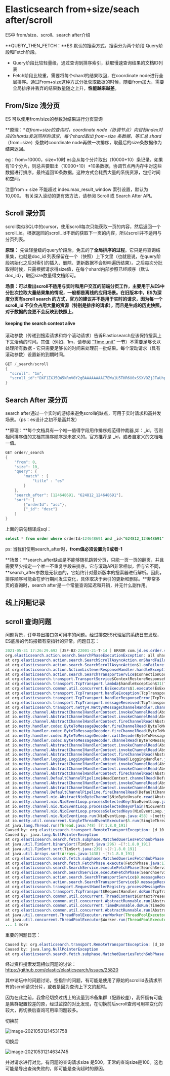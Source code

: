 # Elasticsearch from+size/seach after/scroll 

ES中 from/size、scroll、search after介绍

**QUERY_THEN_FETCH：**ES 默认的搜索方式，搜索分为两个阶段 Query阶段和Fetch阶段。

* Query阶段比较轻量级，通过查询到排序索引，获取慢速查询结果的文档ID列表
* Fetch阶段比较重，需要将每个shard的结果取回，在coordinate node进行全局排序。通过From+size这种方式分批获取数据的时候，随着from加大，需要全局排序并丢弃的结果数量随之上升，**性能越来越差**。

## From/Size 浅分页

ES 可以使用from/size的参数对结果进行分页查询

**原理：**在from+size的查询时，coordinate node（协调节点）向目标index对应的shards发送同样的请求，每个shard取出 from+size 条数据，等汇总 shard*（from+size）条数时coordinate node再做一次排序，取最后的size条数据作为结果返回。

eg：from=10000，size=10时 es会从每个分片取出（10000+10）条记录，如果有10个分片，则总共要取出（10000+10）*10条数据，协调节点再内存中对这些数据进行排序，最终返回10条数据。这种方式会耗费大量的系统资源，包括时间和空间。

注意from + size 不能超过 index.max_result_window 索引设置，默认为 10,000。 有关深入滚动的更有效方法，请参阅 Scroll 或 Search After API。

## Scroll 深分页

scroll类似SQL中的cursor，使用scroll每次只能获取一页的内容，然后返回一个scroll_id。根据返回的scroll_id不断的获取下一页的内容，所以scroll并不适用与分页列表。

**原理：** 先做轻量级的query阶段后，免去的了**全局排序的过程**。它只是将查询结果集，也就是doc_id 列表保留在一个（快照）上下文里（也就是说，在query阶段初始化之后对索引的插入、删除、更新数据不会影响遍历结果）。之后每次分批取得时候，只需根据请求得size值，在每个shard内部参照已经顺序（默认doc_id），取回size数量得文档即可。

**场景：**可以看出scroll不适用与实时和用户交互的前端分页工作，主要用于从ES中分批次拉取大量结果集的情况，一般都是离线的应用场景。在旧版本中，ES为深度分页有scroll search 的方式，官方的建议并不是用于实时的请求，因为**每一个 scroll_id 不仅会占用大量的资源（特别是排序的请求），而且是生成的历史快照，对于数据的变更不会反映到快照上**。

#### keeping the search context alive

滚动参数（传递到搜索请求和每个滚动请求）告诉Elasticsearch应该保持搜索上下文活动的时间。其值（例如，1m，请参阅 [“Time unit”](https://www.elastic.co/guide/en/elasticsearch/reference/7.4/common-options.html#time-units) 一节）不需要足够长以处理所有数据 - 它只需要足够长的时间来处理前一批结果。每个滚动请求（具有滚动参数）设置新的到期时间。

```java
GET /_search/scroll
{
  "scroll": "1m",
  "scroll_id":"DXF1ZXJ5QW5kRmV0Y2gBAAAAAAAAC7EWa1U5THR6U0xSSXVOZjJTaUhpeHY2dw=="
}
```

## Search After 深分页

search after通过一个实时的游标来避免scroll的缺点，可用于实时请求和高并发场景。（ps：es设计之初不是高并发）

**原理：**每个文档具有一个唯一值得字段用作排序规范得仲裁器,如：_id。否则相同排序值的文档其排序顺序是未定义的。官方推荐是 _id，或者自定义的文档唯一值。

```java
GET order/_search
{
    "from": 0,
    "size": 10,
    "query": {
        "match" : {
            "title" : "es"
        }
    },
    "search_after": [124648691, "624812_124648691"],
    "sort": [
        {"orderId": "asc"},
        {"_id": "desc"}
    ]
}
```

上面的语句翻译成sql：

```sql
select * from order where orderId>124648691 and _id<"624812_124648691" order by orderId asc,_id desc limit 10
```

ps: 当我们使用search_after时，**from值必须设置为0或者-1**

**场景：**search_after缺点是不能够随机跳转分页，只能一页一页的翻页，并且需要至少指定一个唯一不重复字段来排序。它与滚动API非常相似，但与它不同，**search_after参数是无状态的，它始终针对最新版本的搜索器进行解析。因此，排序顺序可能会在步行期间发生变化，具体取决于索引的更新和删除。**非常多页的查询时，search after是一个常量查询延迟和开销，并无什么副作用。

## 线上问题记录

## scroll 查询问题

问题背景，订单导出接口包可用率的问题。经过排查ES代理层的系统日志发现，ES底层的代码报错有空指针的异常。问题日志：

```java
2021-05-31 17:26:29.692 [JSF-BZ-22001-21-T-14 ] ERROR com.jd.es.order.service.soa.proxy.PopOrderQueryServiceMainProxyImpl.queryByQueryBuilderByScroll(316) - doSearch error:[all shards failed] queryDetail:indices(order_pop) AppSearchRequestBuilderByScroll{boolQueryBuilder=AppBoolQueryBuilder{ filter:AppBoolQueryBuilder{ must:AppTermQueryBuilder{fieldName='venderId', value=10483004}AppRangeQueryBuilder{fieldName='orderCreateDate', from=1621440000000, to=1622390399000, includeLower=true, includeUpper=true}AppTermsQueryBuilder{fieldName='yn', values=[0, 1, 2]} mustNot:AppTermQueryBuilder{fieldName='erpOrderStatus', value=2}}}, scrollid='DXF1ZXJ5QW5kRmV0Y2gBAAAAAAZ-WMcWWTkyNE1HbTBSVjZtUTBBbEZKUkItZw==', searchAfterId='null', size=500, venderId='10483004', sortField='orderCreateDate', returnFields='all', sortType='desc'}
org.elasticsearch.action.search.SearchPhaseExecutionException: all shards failed
at org.elasticsearch.action.search.SearchScrollAsyncAction.onShardFailure(SearchScrollAsyncAction.java:269) ~[elasticsearch-6.3.2.jar:6.3.2]
at org.elasticsearch.action.search.SearchScrollAsyncAction$1.onFailure(SearchScrollAsyncAction.java:202) ~[elasticsearch-6.3.2.jar:6.3.2]
at org.elasticsearch.action.ActionListenerResponseHandler.handleException(ActionListenerResponseHandler.java:51) ~[elasticsearch-6.3.2.jar:6.3.2]
at org.elasticsearch.action.search.SearchTransportService$ConnectionCountingHandler.handleException(SearchTransportService.java:531) ~[elasticsearch-6.3.2.jar:6.3.2]
at org.elasticsearch.transport.TransportService$ContextRestoreResponseHandler.handleException(TransportService.java:1056) ~[elasticsearch-6.3.2.jar:6.3.2]
at org.elasticsearch.transport.TcpTransport.lambda$handleException$31(TcpTransport.java:1476) ~[elasticsearch-6.3.2.jar:6.3.2]
at org.elasticsearch.common.util.concurrent.EsExecutors$1.execute(EsExecutors.java:135) ~[elasticsearch-6.3.2.jar:6.3.2]
at org.elasticsearch.transport.TcpTransport.handleException(TcpTransport.java:1474) ~[elasticsearch-6.3.2.jar:6.3.2]
at org.elasticsearch.transport.TcpTransport.handlerResponseError(TcpTransport.java:1466) ~[elasticsearch-6.3.2.jar:6.3.2]
at org.elasticsearch.transport.TcpTransport.messageReceived(TcpTransport.java:1396) ~[elasticsearch-6.3.2.jar:6.3.2]
at org.elasticsearch.transport.netty4.Netty4MessageChannelHandler.channelRead(Netty4MessageChannelHandler.java:64) ~[transport-netty4-client-6.3.2.jar:6.3.2]
at io.netty.channel.AbstractChannelHandlerContext.invokeChannelRead(AbstractChannelHandlerContext.java:362) ~[netty-all-4.1.16.Final.jar:4.1.16.Final]
at io.netty.channel.AbstractChannelHandlerContext.invokeChannelRead(AbstractChannelHandlerContext.java:348) ~[netty-all-4.1.16.Final.jar:4.1.16.Final]
at io.netty.channel.AbstractChannelHandlerContext.fireChannelRead(AbstractChannelHandlerContext.java:340) ~[netty-all-4.1.16.Final.jar:4.1.16.Final]
at io.netty.handler.codec.ByteToMessageDecoder.fireChannelRead(ByteToMessageDecoder.java:310) ~[netty-all-4.1.16.Final.jar:4.1.16.Final]
at io.netty.handler.codec.ByteToMessageDecoder.fireChannelRead(ByteToMessageDecoder.java:297) ~[netty-all-4.1.16.Final.jar:4.1.16.Final]
at io.netty.handler.codec.ByteToMessageDecoder.callDecode(ByteToMessageDecoder.java:413) ~[netty-all-4.1.16.Final.jar:4.1.16.Final]
at io.netty.handler.codec.ByteToMessageDecoder.channelRead(ByteToMessageDecoder.java:265) ~[netty-all-4.1.16.Final.jar:4.1.16.Final]
at io.netty.channel.AbstractChannelHandlerContext.invokeChannelRead(AbstractChannelHandlerContext.java:362) ~[netty-all-4.1.16.Final.jar:4.1.16.Final]
at io.netty.channel.AbstractChannelHandlerContext.invokeChannelRead(AbstractChannelHandlerContext.java:348) ~[netty-all-4.1.16.Final.jar:4.1.16.Final]
at io.netty.channel.AbstractChannelHandlerContext.fireChannelRead(AbstractChannelHandlerContext.java:340) ~[netty-all-4.1.16.Final.jar:4.1.16.Final]
at io.netty.handler.logging.LoggingHandler.channelRead(LoggingHandler.java:241) ~[netty-all-4.1.16.Final.jar:4.1.16.Final]
at io.netty.channel.AbstractChannelHandlerContext.invokeChannelRead(AbstractChannelHandlerContext.java:362) ~[netty-all-4.1.16.Final.jar:4.1.16.Final]
at io.netty.channel.AbstractChannelHandlerContext.invokeChannelRead(AbstractChannelHandlerContext.java:348) ~[netty-all-4.1.16.Final.jar:4.1.16.Final]
at io.netty.channel.AbstractChannelHandlerContext.fireChannelRead(AbstractChannelHandlerContext.java:340) ~[netty-all-4.1.16.Final.jar:4.1.16.Final]
at io.netty.channel.DefaultChannelPipeline$HeadContext.channelRead(DefaultChannelPipeline.java:1334) ~[netty-all-4.1.16.Final.jar:4.1.16.Final]
at io.netty.channel.AbstractChannelHandlerContext.invokeChannelRead(AbstractChannelHandlerContext.java:362) ~[netty-all-4.1.16.Final.jar:4.1.16.Final]
at io.netty.channel.AbstractChannelHandlerContext.invokeChannelRead(AbstractChannelHandlerContext.java:348) ~[netty-all-4.1.16.Final.jar:4.1.16.Final]
at io.netty.channel.DefaultChannelPipeline.fireChannelRead(DefaultChannelPipeline.java:926) ~[netty-all-4.1.16.Final.jar:4.1.16.Final]
at io.netty.channel.nio.AbstractNioByteChannel$NioByteUnsafe.read(AbstractNioByteChannel.java:134) ~[netty-all-4.1.16.Final.jar:4.1.16.Final]
at io.netty.channel.nio.NioEventLoop.processSelectedKey(NioEventLoop.java:644) ~[netty-all-4.1.16.Final.jar:4.1.16.Final]
at io.netty.channel.nio.NioEventLoop.processSelectedKeysPlain(NioEventLoop.java:544) ~[netty-all-4.1.16.Final.jar:4.1.16.Final]
at io.netty.channel.nio.NioEventLoop.processSelectedKeys(NioEventLoop.java:498) ~[netty-all-4.1.16.Final.jar:4.1.16.Final]
at io.netty.channel.nio.NioEventLoop.run(NioEventLoop.java:458) ~[netty-all-4.1.16.Final.jar:4.1.16.Final]
at io.netty.util.concurrent.SingleThreadEventExecutor$5.run(SingleThreadEventExecutor.java:858) ~[netty-all-4.1.16.Final.jar:4.1.16.Final]
at java.lang.Thread.run(Thread.java:748) [?:1.8.0_191]
Caused by: org.elasticsearch.transport.RemoteTransportException: [d_10.194.33.42:30011][10.194.33.42:30111][indices:data/read/search[phase/query+fetch/scroll]]
Caused by: java.lang.NullPointerException
at org.elasticsearch.search.fetch.subphase.MatchedQueriesFetchSubPhase.lambda$hitsExecute$0(MatchedQueriesFetchSubPhase.java:52) ~[elasticsearch-6.3.2.jar:6.3.2]
at java.util.TimSort.binarySort(TimSort.java:296) ~[?:1.8.0_191]
at java.util.TimSort.sort(TimSort.java:239) ~[?:1.8.0_191]
at java.util.Arrays.sort(Arrays.java:1438) ~[?:1.8.0_191]
at org.elasticsearch.search.fetch.subphase.MatchedQueriesFetchSubPhase.hitsExecute(MatchedQueriesFetchSubPhase.java:52) ~[elasticsearch-6.3.2.jar:6.3.2]
at org.elasticsearch.search.fetch.FetchPhase.execute(FetchPhase.java:170) ~[elasticsearch-6.3.2.jar:6.3.2]
at org.elasticsearch.search.SearchService.executeFetchPhase(SearchService.java:370) ~[elasticsearch-6.3.2.jar:6.3.2]
at org.elasticsearch.search.SearchService.executeFetchPhase(SearchService.java:467) ~[elasticsearch-6.3.2.jar:6.3.2]
at org.elasticsearch.action.search.SearchTransportService$9.messageReceived(SearchTransportService.java:424) ~[elasticsearch-6.3.2.jar:6.3.2]
at org.elasticsearch.action.search.SearchTransportService$9.messageReceived(SearchTransportService.java:421) ~[elasticsearch-6.3.2.jar:6.3.2]
at org.elasticsearch.transport.RequestHandlerRegistry.processMessageReceived(RequestHandlerRegistry.java:66) ~[elasticsearch-6.3.2.jar:6.3.2]
at org.elasticsearch.transport.TcpTransport$RequestHandler.doRun(TcpTransport.java:1554) ~[elasticsearch-6.3.2.jar:6.3.2]
at org.elasticsearch.common.util.concurrent.ThreadContext$ContextPreservingAbstractRunnable.doRun(ThreadContext.java:637) ~[elasticsearch-6.3.2.jar:6.3.2]
at org.elasticsearch.common.util.concurrent.AbstractRunnable.run(AbstractRunnable.java:37) ~[elasticsearch-6.3.2.jar:6.3.2]
at org.elasticsearch.common.util.concurrent.TimedRunnable.doRun(TimedRunnable.java:41) ~[elasticsearch-6.3.2.jar:6.3.2]
at org.elasticsearch.common.util.concurrent.AbstractRunnable.run(AbstractRunnable.java:37) ~[elasticsearch-6.3.2.jar:6.3.2]
at java.util.concurrent.ThreadPoolExecutor.runWorker(ThreadPoolExecutor.java:1142) [?:1.8.0_191]
at java.util.concurrent.ThreadPoolExecutor$Worker.run(ThreadPoolExecutor.java:617) [?:1.8.0_191]
... 1 more
```

重要的问题日志：

```java
Caused by: org.elasticsearch.transport.RemoteTransportException: [d_10.194.33.42:30011][10.194.33.42:30111][indices:data/read/search[phase/query+fetch/scroll]]
Caused by: java.lang.NullPointerException
at org.elasticsearch.search.fetch.subphase.MatchedQueriesFetchSubPhase.lambda$hitsExecute$0(MatchedQueriesFetchSubPhase.java:52) ~[elasticsearch-6.3.2.jar:6.3.2]
```

经过资料搜索发现相似问题的讨论：https://github.com/elastic/elasticsearch/issues/25820

其中论坛中的问题讨论，空指针的问题，有可能是使用了原始的scrollid去请求所有的scroll请求分片，或者是因为查询上下文的超时。

因为在此之前，我曾经切换过线上的流量到冷备集群（配置较差），我怀疑有可能是集群配置较差的原，经过监控的对比发现，在切换前后scroll查询可用率变化的较大，再切换后查询可用率问题较多。

切换前

![image-20210531214531758](https://github.com/craftlook/Note/tree/master/image\image-20210531214531758.png)

切换后

![image-20210531214634745](https://github.com/craftlook/Note/tree/master/image\image-20210531214634745.png)



并对请求进行对比，有问题的查询请求size 是500，正常的查询size是100。这也可能是导出查询失败的，即可能是查询超时的原因。
